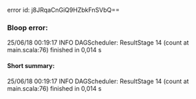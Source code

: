 error id: j8JRqaCnGiQ9HZbkFnSVbQ==
### Bloop error:

25/06/18 00:19:17 INFO DAGScheduler: ResultStage 14 (count at main.scala:76) finished in 0,014 s
#### Short summary: 

25/06/18 00:19:17 INFO DAGScheduler: ResultStage 14 (count at main.scala:76) finished in 0,014 s